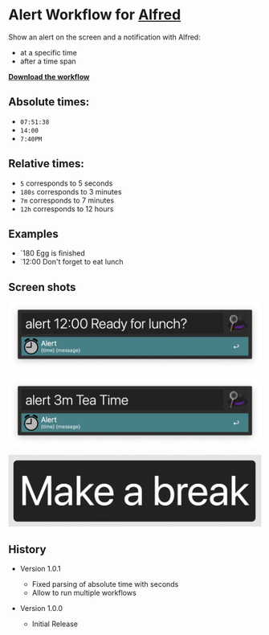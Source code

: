 # Alert Workflow for [Alfred][alfred]

Show an alert on the screen and a notification with Alfred:
- at a specific time
- after a time span

**[Download the workflow][download]**


## Absolute times:
* `07:51:38`
* `14:00`
* `7:40PM`


## Relative times:
* `5` corresponds to 5 seconds
* `180s` corresponds to 3 minutes
* `7m` corresponds to 7 minutes
* `12h` corresponds to 12 hours


## Examples
* `180 Egg is finished
* `12:00 Don't forget to eat lunch


## Screen shots

![Absolut](screenshots/AbsoluteTime.png)

![Relative](screenshots/RelativeTime.png)

![Alert](screenshots/Alert.png)


## History

* Version 1.0.1
  - Fixed parsing of absolute time with seconds
  - Allow to run multiple workflows

* Version 1.0.0
  - Initial Release


[download]: https://github.com/Macintron/Alfred-Workflow-Alert/releases/download/v1.0.1/Alert.v1.0.1.alfredworkflow
[alfred]: http://www.alfredapp.com